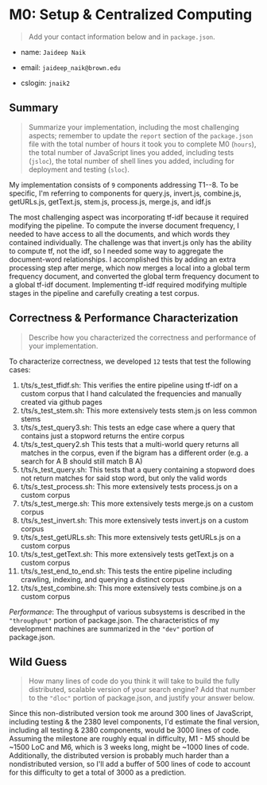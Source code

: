 # M0: Setup & Centralized Computing

> Add your contact information below and in `package.json`.

* name: `Jaideep Naik`

* email: `jaideep_naik@brown.edu`

* cslogin: `jnaik2`


## Summary

> Summarize your implementation, including the most challenging aspects; remember to update the `report` section of the `package.json` file with the total number of hours it took you to complete M0 (`hours`), the total number of JavaScript lines you added, including tests (`jsloc`), the total number of shell lines you added, including for deployment and testing (`sloc`).


My implementation consists of `9` components addressing T1--8. To be specific, I'm referring to components for query.js, invert.js, combine.js, getURLs.js, getText.js, stem.js, process.js, merge.js, and idf.js

The most challenging aspect was incorporating tf-idf because it required modifying the pipeline. To compute the inverse document frequency, I needed to have access to all the documents, and which words they contained individually. The challenge was that invert.js only has the ability to compute tf, not the idf, so I needed some way to aggregate the document-word relationships. I accomplished this by adding an extra processing step after merge, which now merges a local into a global term frequency document, and converted the global term frequency document to a global tf-idf document. Implementing tf-idf required modifying multiple stages in the pipeline and carefully creating a test corpus.


## Correctness & Performance Characterization


> Describe how you characterized the correctness and performance of your implementation.


To characterize correctness, we developed `12` tests that test the following cases: 
 1. t/ts/s_test_tfidf.sh: This verifies the entire pipeline using tf-idf on a custom corpus that I hand calculated the frequencies and manually created via github pages
 2. t/ts/s_test_stem.sh: This more extensively tests stem.js on less common stems
 3. t/ts/s_test_query3.sh: This tests an edge case where a query that contains just a stopword returns the entire corpus
 4. t/ts/s_test_query2.sh This tests that a multi-world query returns all matches in the corpus,
 even if the bigram has a different order (e.g. a search for A B should still match B A)
 5. t/ts/s_test_query.sh: This tests that a query containing a stopword does not return
 matches for said stop word, but only the valid words
 6. t/ts/s_test_process.sh: This more extensively tests process.js on a custom corpus
 7. t/ts/s_test_merge.sh: This more extensively tests merge.js on a custom corpus
 8. t/ts/s_test_invert.sh: This more extensively tests invert.js on a custom corpus
 9. t/ts/s_test_getURLs.sh: This more extensively tests getURLs.js on a custom corpus
 10. t/ts/s_test_getText.sh: This more extensively tests getText.js on a custom corpus
 11. t/ts/s_test_end_to_end.sh: This tests the entire pipeline including crawling, indexing,
 and querying a distinct corpus
 12. t/ts/s_test_combine.sh: This more extensively tests combine.js on a custom corpus


*Performance*: The throughput of various subsystems is described in the `"throughput"` portion of package.json. The characteristics of my development machines are summarized in the `"dev"` portion of package.json.


## Wild Guess

> How many lines of code do you think it will take to build the fully distributed, scalable version of your search engine? Add that number to the `"dloc"` portion of package.json, and justify your answer below.

Since this non-distributed version took me around 300 lines of JavaScript, including testing & the 2380 level components, I'd estimate the final version, including all testing & 2380 components, would be 3000 lines of code. Assuming the milestone are roughly equal in difficulty, M1 - M5 should be ~1500 LoC and M6, which is 3 weeks long, might be ~1000 lines of code. Additionally, the distributed version is probably much harder
than a nondistributed version, so I'll add a buffer of 500 lines of code to account for this difficulty to get a total of 3000 as a prediction.